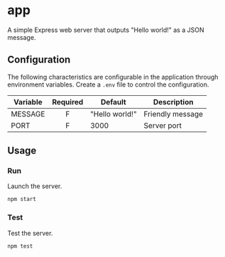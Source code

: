 # app
A simple Express web server that outputs "Hello world!" as a JSON message.

## Configuration
The following characteristics are configurable in the application through
environment variables. Create a `.env` file to control the configuration.

|Variable|Required|Default|Description|
|---|:-:|---|---|
|MESSAGE|F|"Hello world!"|Friendly message|
|PORT|F|3000|Server port|

## Usage

### Run
Launch the server.

```bash
npm start
```

### Test
Test the server.

```bash
npm test
```
